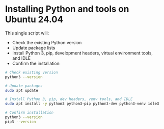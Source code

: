 # Installing Python and tools on Ubuntu 24.04

This single script will:
- Check the existing Python version
- Update package lists
- Install Python 3, pip, development headers, virtual environment tools, and IDLE
- Confirm the installation

```bash
# Check existing version
python3 --version

# Update packages
sudo apt update

# Install Python 3, pip, dev headers, venv tools, and IDLE
sudo apt install -y python3 python3-pip python3-dev python3-venv idle3

# Confirm installation
python3 --version
pip3 --version
